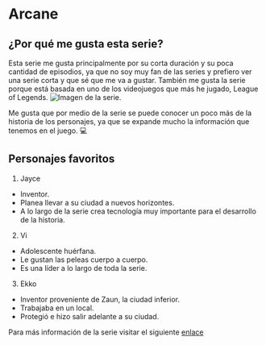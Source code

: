 # Arcane
 ## ¿Por qué me gusta esta serie?
 Esta serie me gusta principalmente por su corta duración y su poca cantidad de episodios, ya que no soy muy fan de las series y prefiero ver una serie corta y que sé que me va a gustar. También me gusta la serie porque está basada en uno de los videojuegos que más he jugado, League of Legends.
![Imagen de la serie.](https://i.blogs.es/80135d/arcane-final-poster-16x9-no-text-no-border/1366_521.jpeg)


 Me gusta que por medio de la serie se puede conocer un poco más de la historia de los personajes, ya que se expande mucho la información que tenemos en el juego. :computer:	
 ## Personajes favoritos
 1. Jayce
   - Inventor.
   - Planea llevar a su ciudad a nuevos horizontes.
   - A lo largo de la serie crea tecnología muy importante para el desarrollo de la historia.
 2. Vi
   - Adolescente huérfana.
   - Le gustan las peleas cuerpo a cuerpo.
   - Es una líder a lo largo de toda la serie.
 3. Ekko
   - Inventor proveniente de Zaun, la ciudad inferior.
   - Trabajaba en un local.
   - Protegió e hizo salir adelante a su ciudad.

Para más información de la serie visitar el siguiente [enlace](https://leagueoflegends.fandom.com/es/wiki/Arcane_(serie_de_televisi%C3%B3n))